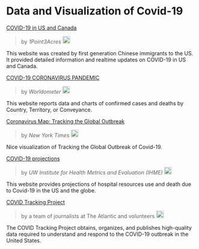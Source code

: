 # Data and Visualization of Covid-19


[COVID-19 in US and Canada](https://coronavirus.1point3acres.com/en)

> by _1Point3Acres_  <img src="https://pbs.twimg.com/profile_images/1236417800891060225/WPYFi-8N_400x400.jpg" alt="icon" width="20"/>  

This website was created by first generation Chinese immigrants to the US. It provided detailed information and realtime updates on COVID-19 in US and Canada.

[COVID-19 CORONAVIRUS PANDEMIC](https://www.worldometers.info/coronavirus/)
> by _Worldometer_  <img src="https://www.worldometers.info/favicon/favicon.ico" alt="icon" width="20"/>  

This website reports data and charts of confirmed cases and deaths by Country, Territory, or Conveyance.

[Coronavirus Map: Tracking the Global Outbreak](https://www.nytimes.com/interactive/2020/world/coronavirus-maps.html)
> by _New York Times_ <img src="http://www.iconarchive.com/download/i75988/martz90/circle-addon1/new-york-times.ico" alt="icon" width="20" />

Nice visualization of Tracking the Global Outbreak of Covid-19. 

[COVID-19 projections](https://covid19.healthdata.org/united-states-of-america)
> by _UW Institute for Health Metrics and Evaluation (IHME)_ <img src="http://www.healthdata.org/sites/default/files/favicon_0.ico" alt="icon" width="20" />


This website provides projections of hospital resources use and death due to Covid-19 in the US and the globe.

[COVID Tracking Project](https://covidtracking.com/)
> by a team of journalists at The Atlantic and volunteers <img src="https://covidtracking.com/icons/icon-48x48.png" alt="icon" width="20" />

The COVID Tracking Project obtains, organizes, and publishes high-quality data required to understand and respond to the COVID-19 outbreak in the United States. 



